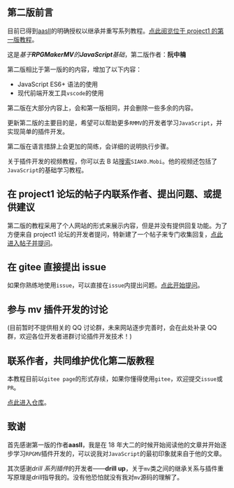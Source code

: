 ## 第二版前言

目前已得到[aasll](https://rpg.blue/home.php?mod=space&uid=2647944)的明确授权以继承并重写系列教程。[点此阅览位于 project1 的第一版教程](https://rpg.blue/thread-395487-1-1.html)。

这是*基于**RPGMakerMV**的**JavaScript**基础*，第二版作者：**阮中楠**

第二版相比于第一版的的内容，增加了以下内容：

- JavaScript ES6+ 语法的使用
- 现代前端开发工具`vscode`的使用

第二版在大部分内容上，会和第一版相同，并会删除一些多余的内容。

更新第二版的主要目的是，希望可以帮助更多`RMMV`的开发者学习`JavaScript`，并实现简单的插件开发。

第二版在语言措辞上会更加的简练，会详细的说明执行步骤。

关于插件开发的视频教程，你可以去 B 站[搜索](https://search.bilibili.com/all?keyword=SIAKO.Mobi)`SIAKO.Mobi`。他的视频还包括了`JavaScript`的基础学习教程。

## 在 project1 论坛的帖子内联系作者、提出问题、或提供建议

第二版的教程采用了个人网站的形式来展示内容，但是并没有提供回复功能。为了方便来自 project1 论坛的开发者提问，特新建了一个帖子来专门收集回复，[点此进入帖子并提问](https://rpg.blue/thread-488548-1-1.html)。

## 在 gitee 直接提出 issue

如果你熟练地使用`issue`，可以直接在`issue`内提出问题。[点此开始提问](https://gitee.com/HechiCollegeComputerAssociation/RPGMV-dev-notes/issues)。

## 参与 mv 插件开发的讨论

(目前暂时不提供相关的 QQ 讨论群，未来网站逐步完善时，会在此处补录 QQ 群，欢迎各位开发者进群讨论插件开发技术！)

## 联系作者，共同维护优化第二版教程

本教程目前以`gitee page`的形式存续，如果你懂得使用`gitee`，欢迎提交`issue`或`PR`。

[点此进入仓库](https://gitee.com/HechiCollegeComputerAssociation/RPGMV-dev-notes)。

## 致谢

首先感谢第一版的作者**aasll**，我是在 18 年大二的时候开始阅读他的文章并开始逐步学习`RPGMV`插件开发的，可以说我对`JavaScript`的最初印象就来自于他的文章。

其次感谢*drill 系列插件*的开发者——**drill up**，关于`mv`类之间的继承关系与插件重写原理是*drill*指导我的。没有他恐怕就没有我对`mv`源码的理解了。
